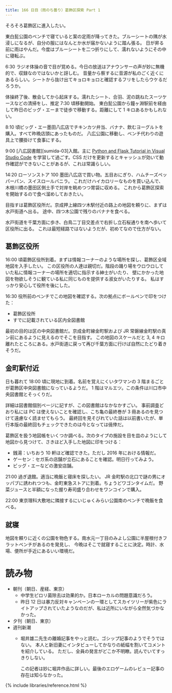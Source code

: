 ```yaml
---
title: 166 日目（雨のち曇り）葛飾区探索 Part 1
---
```


そろそろ葛飾区に進入したい。

東白髭公園のベンチで寝ていると案の定雨が降ってきた。ブルーシートの隅が水浸しになるが、自分の服にはなんとか水が届かないように踏ん張る。
日が昇る前に雨はやんだ。今度はブルーシートを二つ折りにして、濡れないようにその中に寝転ぶ。

6:30 ラジオ体操の音で目が覚める。今日の放送はアナウンサーの声が妙に無機的で、収録なのではないかと訝しむ。
音量から察するに音源が私のごく近くにあるらしい。シートから抜け出てキョロキョロと確認するフリをしたらウケるだろうか。

体操終了後、散会してから起床する。濡れたシート、合羽、泥の跳ねたスーツケースなどの清掃をし、推定 7:30 頃移動開始。
東白髭公園から鐘ヶ淵駅前を経由して昨日のビッグ・エーまで徒歩で移動する。距離にして 1 キロあるかもしれない。

8:10 頃ビッグ・エー墨田八広店でチキンカツ弁当、バナナ、飲むヨーグルトを購入。すべて昨晩店頭にあったものだ。
八広公園に移動し、ベンチ代わりの遊具上で腰掛けて食事にする。

9:00 [八広図書館][sumida-03]入館。主に
[Python and Flask Tutorial in Visual Studio Code](https://code.visualstudio.com/docs/python/tutorial-flask)
を学習して過ごす。CSS だけを更新するとキャッシュが効いて動作確認ができないことがあるが、これは常識らしい。

14:20 ローソンストア 100 墨田八広店で買い物。五目おにぎり、ハムチーズペッパーパン、スイスロールバニラ。
これだけハイカロリーなものを買い込んで、木根川橋の墨田区側土手で対岸を眺めつつ胃袋に収める。
これから葛飾区探索を開始するので食べ溜めしておきたい。

目指すは葛飾区役所だ。京成押上線四ツ木駅付近の路上の地図を頼りに、まずは水戸街道へ出る。
途中、四つ木公園で残りのバナナを食べる。

水戸街道を千葉方面に歩き、白鳥二丁目交差点で右折し立石桜通りを南へ歩いて区役所に出る。
これは最短経路ではないようだが、初めてなので仕方がない。

## 葛飾区役所

16:00 頃葛飾区役所到着。まずは情報コーナーのような場所を探し、葛飾区全域地図を入手したい。
この区役所の人達は親切だ。階段の踊り場をウロウロしていた私に情報コーナーの場所を適切に指示する紳士がいたり、
壁にかかった地図を物欲しそうに観ている私に同じものを提供する淑女がいたりする。
私はすっかり安心して役所を後にした。

16:30 役所前のベンチでこの地図を確認する。次の拠点にボールペンで印をつけた：
* 葛飾区役所
* すでに記載されている区内全図書館

最初の目的は区の中央図書館だ。京成金町線金町駅および JR 常磐線金町駅の真ン前にあるように見えるのでそこを目指す。
この地図のスケールだと 3, 4 キロ離れたところにある。水戸街道に戻って再び千葉方面に行けば自然にたどり着きそうだ。

## 金町駅付近

日も暮れて 18:00 頃に現地に到着。名前を覚えにくいタワマンの 3 階まるごとが葛飾区中央図書館になっているようだ。
1 階はマルエツ。この条件は川口市中央図書館とそっくりだ。

詳細は図書館個別ページに記すが、この図書館はなかなかすごい。
事前調査どおり私には PC は使えないことを確認し、こち亀の最終巻が 3 冊あるのを見つけて遠慮なく読ませてもらう。
最終回を見そびれていた話は以前書いたが、単行本版の最終回もチェックできたのは今となっては僥倖だ。

葛飾区を扱う地図帳をいくつか調べる。次のタイプの施設を目を皿のようにして地図から見つけて、さきほど入手した地図に印をつける：
* 銭湯：いちおう 10 軒ほど確認できた。ただし 2016 年における情報だ。
* ゲーセン：セガ系の店舗が立石にあることを確認。明日行ってみよう。
* ビッグ・エーなどの激安店舗。

21:00 過ぎ退館。適当に晩飯と寝床を探したい。
JR 金町駅の北口で謎の男にオッパブに誘われつつも、金町東急ストアに到着。ちょうどワゴンタイムだ。
野菜ジュースと半額になった握り寿司盛り合わせをワンコインで購入。

22:00 東京理科大敷地に隣接するにいじゅくみらい公園南のベンチで晩飯を食べる。

## 就寝

地図を頼りに近くの公園を物色する。南水元一丁目のみよし公園に半屋根付きフラットベンチがあるのを発見し、
今晩はそこで就寝することに決定。時計、水場、便所が手近にあるいい環境だ。

# 読み物

* 朝刊（朝日、産経、東京）
  * 中学生ピロリ菌除去は効果的か。日本ローカルの問題意識だろう。
  * 昨日 12 日は暴力反対キャンペーンの一環としてスカイツリーが紫色にライトアップされていたようなのだが、私は近所にいながら全然気づかなかった。
* 夕刊（朝日、東京）
* 週刊新潮
  * 堀井雄二先生の離婚記事をやっと読む。ゴシップ記事のようでそうではない。
    本人と新旧妻にインタビューしてかなりの紙幅を割いてコメントを紹介している。
    ただし、全員の発言がどこか不明瞭。読んでいてすっきりしない。

    この記者は妙に堀井作品に詳しい。最後のエロゲームのレビュー記事の存在は知らなかった。

{% include libraries/reference.html %}
